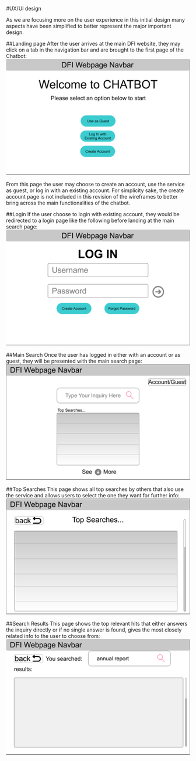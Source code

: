 #UX/UI design

As we are focusing more on the user experience in this initial design many aspects have been simplified to better represent the major important design.

##Landing page
After the user arrives at the main DFI website, they may click on a tab in the navigation bar and are brought to the first page of the Chatbot:
![home](/assets/phase1/wireframes/home.png)

From this page the user may choose to create an account, use the service as guest, or log in with an existing account.
For simplicity sake, the create account page is not included in this revision of the wireframes to better bring across the main functionalities of the chatbot.

##Login
If the user choose to login with existing account, they would be redirected to a login page like the following before landing at the main search page:
![login](/assets/phase1/wireframes/login.png)

##Main Search
Once the user has logged in either with an account or as guest, they will be presented with the main search page:
![mainsearch](/assets/phase1/wireframes/mainsearch.png)

##Top Searches
This page shows all top searches by others that also use the service and allows users to select the one they want for further info:
![topsearches](/assets/phase1/wireframes/topsearches.png)

##Search Results
This page shows the top relevant hits that either answers the inquiry directly or if no single answer is found, gives the most closely related info to the user to choose from:
![results](/assets/phase1/wireframes/searchresults.png)
